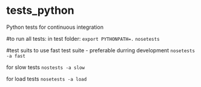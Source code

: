 # tests_python
Python tests for continuous integration

#to run all tests:
in test folder:
`export PYTHONPATH=.`
`nosetests`

#test suits
to use fast test suite - preferable durring development
`nosetests -a fast`

for slow tests
`nostests -a slow`

for load tests
`nosetests -a load`


